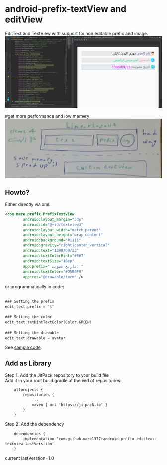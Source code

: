 
# android-prefix-textView and editView
EditText and TextView with support for non editable prefix and image.
![Sample Screenshot](https://github.com/maze1377/android-prefix-edittext-textview/raw/master/screenshots/sample.png)

#get more performance and low memory
![Sample Details](https://github.com/maze1377/android-prefix-edittext-textview/raw/master/screenshots/details.jpn)

## Howto?
Either directly via xml:
```xml
<com.maze.prefix.PrefixTextView
        android:layout_margin="5dp"
        android:id="@+id/textview3"
        android:layout_width="match_parent"
        android:layout_height="wrap_content"
        android:background="#1111"
        android:gravity="right|center_vertical"
        android:text="1398/09/23"
        android:textColorHint="#567"
        android:textSize="18sp"
        app:prefix=" تاریخ عضویت: "
        android:textColor="#D500F9"
        app:res="@drawable/term" />
```

or programmatically in code:

```kotlin

### Setting the prefix
edit_text.prefix = "$"

### Setting the color
edit_text.setHintTextColor(Color.GREEN) 

### Setting the drawable
edit_text.drawable = avatar

```
See  [sample code](https://github.com/maze1377/android-prefix-edittext-textview/blob/master/sample/src/main/java/com/maze/sample/MainActivity.kt).

## Add as Library
Step 1. Add the JitPack repository to your build file  
Add it in your root build.gradle at the end of repositories:
```
	allprojects {
		repositories {
			...
			maven { url 'https://jitpack.io' }
		}
	}
```
Step 2. Add the dependency
```
	dependencies {
 		implementation 'com.github.maze1377:android-prefix-edittext-textview:lastVerstion'
	}
```
current lastVerstion=1.0

